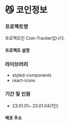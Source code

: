 # 😼 코인정보

### 프로젝트명
프로젝트인 Coin-Tracker입니다.

#### 프로젝트 설명

### 라이브러리

- styled-components
- react-icons

### 기간 및 인원
- 23.01.01~ 23.01.04(1인)

#### 배포 주소
